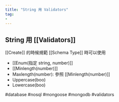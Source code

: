 ```yaml
---
title: "String 用 Validators"
tag: 
- 
---
```

## String 用 [[Validators]]
[[Create]] 的時候規範 [[Schema Type]] 時可以使用
- [[Enum(指定 string, number)]]
- [[Minlength(number)]]
- Maxlength(number): 參照 [[Minlength(number)]]
- Uppercase(boo)
- Lowercase(boo)



#database #nosql #mongoose #mongodb #validators